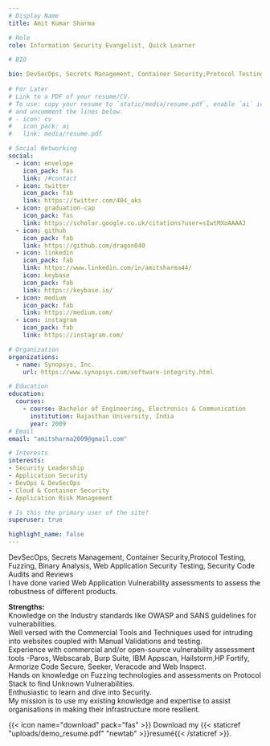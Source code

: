 ```yaml
---
# Display Name
title: Amit Kumar Sharma

# Role
role: Information Security Evangelist, Quick Learner

# BIO

bio: DevSecOps, Secrets Management, Container Security,Protocol Testing, Fuzzing, Binary Analysis, Web Application Security Testing, Security Code Audits and Reviews
  
# For Later
# Link to a PDF of your resume/CV.
# To use: copy your resume to `static/media/resume.pdf`, enable `ai` icons in `params.toml`, 
# and uncomment the lines below.
# - icon: cv
#   icon_pack: ai
#   link: media/resume.pdf

# Social Networking
social:
  - icon: envelope
    icon_pack: fas
    link: /#contact
  - icon: twitter
    icon_pack: fab
    link: https://twitter.com/404_aks
  - icon: graduation-cap
    icon_pack: fas
    link: https://scholar.google.co.uk/citations?user=sIwtMXoAAAAJ
  - icon: github
    icon_pack: fab
    link: https://github.com/dragon040
  - icon: linkedin
    icon_pack: fab
    link: https://www.linkedin.com/in/amitsharma44/
    icon: keybase
    icon_pack: fab
    link: https://keybase.io/
  - icon: medium
    icon_pack: fab
    link: https://medium.com/
  - icon: instagram
    icon_pack: fab
    link: https://instagram.com/

# Organization
organizations:
  - name: Synopsys, Inc.
    url: https://www.synopsys.com/software-integrity.html

# Education
education:
  courses:
    - course: Bachelor of Engineering, Electronics & Communication
      institution: Rajasthan University, India
      year: 2009
# Email      
email: "amitsharma2009@gmail.com"

# Interests
interests:
- Security Leadership
- Application Security
- DevOps & DevSecOps
- Cloud & Container Security
- Application Risk Management

# Is this the primary user of the site?
superuser: true

highlight_name: false
---
```

<!--StartFragment-->

DevSecOps, Secrets Management, Container Security,Protocol Testing, Fuzzing, Binary Analysis, Web Application Security Testing, Security Code Audits and Reviews\
I have done varied Web Application Vulnerability assessments to assess the robustness of different products.

**Strengths:**\
Knowledge on the Industry standards like OWASP and SANS guidelines for vulnerabilities.\
Well versed with the Commercial Tools and Techniques used for intruding into websites coupled with Manual Validations and testing.\
Experience with commercial and/or open-source vulnerability assessment tools -Paros, Webscarab, Burp Suite, IBM Appscan, Hailstorm,HP Fortify, Armorize Code Secure, Seeker, Veracode and Web Inspect.\
Hands on knowledge on Fuzzing technologies and assessments on Protocol Stack to find Unknown Vulnerabilities.\
Enthusiastic to learn and dive into Security.\
My mission is to use my existing knowledge and expertise to assist organisations in making their infrastructure more resilient.

<!--EndFragment-->

{{< icon name="download" pack="fas" >}} Download my {{< staticref "uploads/demo_resume.pdf" "newtab" >}}resumé{{< /staticref >}}.
